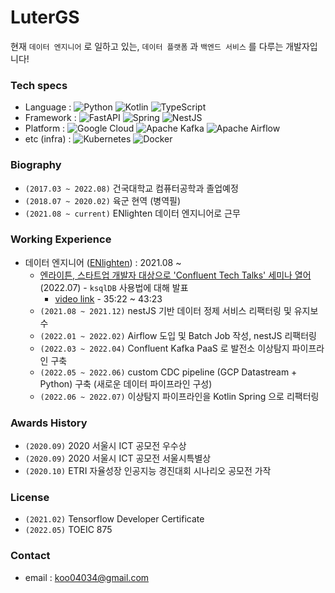 # LuterGS

현재 `데이터 엔지니어` 로 일하고 있는, `데이터 플랫폼` 과 `백엔드 서비스` 를 다루는 개발자입니다!


### Tech specs
- Language : ![Python](https://img.shields.io/badge/python-3670A0?style=for-the-badge&logo=python&logoColor=ffdd54) ![Kotlin](https://img.shields.io/badge/kotlin-%230095D5.svg?style=for-the-badge&logo=kotlin&logoColor=white) ![TypeScript](https://img.shields.io/badge/typescript-%23007ACC.svg?style=for-the-badge&logo=typescript&logoColor=white)
- Framework : ![FastAPI](https://img.shields.io/badge/FastAPI-005571?style=for-the-badge&logo=fastapi) ![Spring](https://img.shields.io/badge/spring-%236DB33F.svg?style=for-the-badge&logo=spring&logoColor=white) ![NestJS](https://img.shields.io/badge/nestjs-%23E0234E.svg?style=for-the-badge&logo=nestjs&logoColor=white)
- Platform : ![Google Cloud](https://img.shields.io/badge/GoogleCloud-%234285F4.svg?style=for-the-badge&logo=google-cloud&logoColor=white) ![Apache Kafka](https://img.shields.io/badge/Apache%20Kafka-000?style=for-the-badge&logo=apachekafka) ![Apache Airflow](https://img.shields.io/badge/Apache%20Airflow-017CEE?style=for-the-badge&logo=Apache%20Airflow&logoColor=white)
- etc (infra) : ![Kubernetes](https://img.shields.io/badge/kubernetes-%23326ce5.svg?style=for-the-badge&logo=kubernetes&logoColor=white) ![Docker](https://img.shields.io/badge/docker-%230db7ed.svg?style=for-the-badge&logo=docker&logoColor=white)

### Biography
- `(2017.03 ~ 2022.08)` 건국대학교 컴퓨터공학과 졸업예정
- `(2018.07 ~ 2020.02)` 육군 현역 (병역필)
- `(2021.08 ~ current)` ENlighten 데이터 엔지니어로 근무


### Working Experience
- 데이터 엔지니어 ([ENlighten](https://enlighten.kr/)) : 2021.08 ~
  - [엔라이튼, 스타트업 개발자 대상으로 'Confluent Tech Talks' 세미나 열어](https://www.electimes.com/news/articleView.html?idxno=306549) (2022.07) - `ksqlDB` 사용법에 대해 발표
    - [video link](https://videos.confluent.io/watch/pZb5yw5EKguZmYGe4MRsGe) - 35:22 ~ 43:23
  - `(2021.08 ~ 2021.12)` nestJS 기반 데이터 정제 서비스 리팩터링 및 유지보수
  - `(2022.01 ~ 2022.02)` Airflow 도입 및 Batch Job 작성, nestJS 리팩터링
  - `(2022.03 ~ 2022.04)` Confluent Kafka PaaS 로 발전소 이상탐지 파이프라인 구축
  - `(2022.05 ~ 2022.06)` custom CDC pipeline (GCP Datastream + Python) 구축 (새로운 데이터 파이프라인 구성)
  - `(2022.06 ~ 2022.07)` 이상탐지 파이프라인을 Kotlin Spring 으로 리팩터링

### Awards History
- `(2020.09)` 2020 서울시 ICT 공모전 우수상 
- `(2020.09)` 2020 서울시 ICT 공모전 서울시특별상
- `(2020.10)` ETRI 자율성장 인공지능 경진대회 시나리오 공모전 가작

### License
- `(2021.02)` Tensorflow Developer Certificate
- `(2022.05)` TOEIC 875

### Contact
- email : [koo04034@gmail.com](mailto:koo04034@gmail.com)